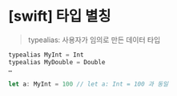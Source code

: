 # [swift] 타입 별칭

> typealias:
> 사용자가 임의로 만든 데이터 타입

```javascript
typealias MyInt = Int
typealias MyDouble = Double
…

let a: MyInt = 100 // let a: Int = 100 과 동일

```
